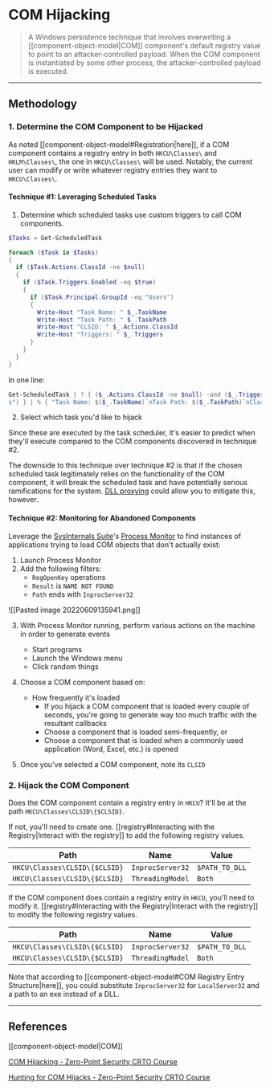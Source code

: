 # COM Hijacking

> A Windows persistence technique that involves overwriting a [[component-object-model|COM]] component's default registry value to point to an attacker-controlled payload. When the COM component is instantiated by some other process, the attacker-controlled payload is executed.

---

## Methodology

### 1. Determine the COM Component to be Hijacked

As noted [[component-object-model#Registration|here]], if a COM component contains a registry entry in both `HKCU\Classes\` and `HKLM\Classes\`, the one in `HKCU\Classes\` will be used. Notably, the current user can modify or write whatever registry entries they want to `HKCU\Classes\`.

#### Technique #1: Leveraging Scheduled Tasks

1. Determine which scheduled tasks use custom triggers to call COM components.

```powershell
$Tasks = Get-ScheduledTask

foreach ($Task in $Tasks)
{
  if ($Task.Actions.ClassId -ne $null)
  {
    if ($Task.Triggers.Enabled -eq $true)
    {
      if ($Task.Principal.GroupId -eq "Users")
      {
        Write-Host "Task Name: " $_.TaskName
        Write-Host "Task Path: " $_.TaskPath
        Write-Host "CLSID: " $_.Actions.ClassId
        Write-Host "Triggers: " $_.Triggers
      }
    }
  }
}
```

In one line:

```powershell
Get-ScheduledTask | ? { ($_.Actions.ClassId -ne $null) -and ($_.Triggers.Enabled -eq $true) -and ($_.Principal.GroupId -eq "User
s") } | % { "Task Name: $($_.TaskName)`nTask Path: $($_.TaskPath)`nClass ID: $($_.Actions.ClassId)`nTriggers: $($_.Triggers)`n`n" }
```

2. Select which task you'd like to hijack

Since these are executed by the task scheduler, it's easier to predict when they'll execute compared to the COM components discovered in technique #2.

The downside to this  technique over technique #2 is that if the chosen scheduled task legitimately relies on the functionality of the COM component, it will break the scheduled task and have potentially serious ramifications for the system. [DLL proxying](https://www.ired.team/offensive-security/persistence/dll-proxying-for-persistence) could allow you to mitigate this, however.

#### Technique #2: Monitoring for Abandoned Components

Leverage the [SysInternals Suite](https://docs.microsoft.com/en-us/sysinternals/downloads/sysinternals-suite)'s [Process Monitor](https://docs.microsoft.com/en-us/sysinternals/downloads/procmon) to find instances of applications trying to load COM objects that don't actually exist:

1. Launch Process Monitor
2. Add the following filters:
	- `RegOpenKey` operations
	- `Result` is `NAME NOT FOUND`
	- `Path` ends with `InprocServer32`

![[Pasted image 20220609135941.png]]

3. With Process Monitor running, perform various actions on the machine in order to generate events
	- Start programs
	- Launch the Windows menu
	- Click random things

4. Choose a COM component based on:
	- How frequently it's loaded
		- If you hijack a COM component that is loaded every couple of seconds, you're going to generate way too much traffic with the resultant callbacks
		- Choose a component that is loaded semi-frequently, or
		- Choose a component that is loaded when a commonly used application (Word, Excel, etc.) is opened

5. Once you've selected a COM component, note its `CLSID`

### 2. Hijack the COM Component

Does the COM component contain a registry entry in `HKCU`? It'll be at the path `HKCU\Classes\CLSID\{$CLSID}`.

If not, you'll need to create one. [[registry#Interacting with the Registry|Interact with the registry]] to add the following registry values.

| Path | Name | Value |
| --- | --- | --- |
| `HKCU\Classes\CLSID\{$CLSID}` | `InprocServer32` | `$PATH_TO_DLL` |
| `HKCU\Classes\CLSID\{$CLSID}` | `ThreadingModel` | `Both` |

If the COM component does contain a registry entry in `HKCU`, you'll need to modify it. [[registry#Interacting with the Registry|Interact with the registry]] to modify the following registry values.

| Path | Name | Value |
| --- | --- | --- |
| `HKCU\Classes\CLSID\{$CLSID}` | `InprocServer32` | `$PATH_TO_DLL` |
| `HKCU\Classes\CLSID\{$CLSID}` | `ThreadingModel` | `Both` |

Note that according to [[component-object-model#COM Registry Entry Structure|here]], you could substitute `InprocServer32` for `LocalServer32` and a path to an exe instead of a DLL.

---

## References

[[component-object-model|COM]]

[COM Hijacking - Zero-Point Security CRTO Course](https://training.zeropointsecurity.co.uk/courses/take/red-team-ops/texts/30332403-com-hijacking)

[Hunting for COM Hijacks - Zero-Point Security CRTO Course](https://training.zeropointsecurity.co.uk/courses/take/red-team-ops/texts/30332454-hunting-for-com-hijacks)
